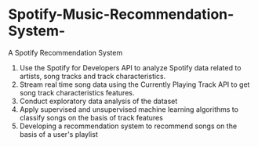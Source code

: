 # Spotify-Music-Recommendation-System-
A Spotify Recommendation System 

1.   Use the Spotify for Developers API to analyze Spotify data related to artists, song tracks and track characteristics.
2.   Stream real time song data using the Currently Playing Track API to get song track characteristics features.
3. Conduct exploratory data analysis of the dataset
4. Apply supervised and unsupervised machine learning algorithms to classify songs on the basis of track features
5. Developing a recommendation system to recommend songs on the basis of a user's playlist 


